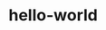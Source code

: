 # hello-world

<?php
echo "This is my start";
echo "I want to create my own project, to challenge my own knowledge."
echo "I live in Ocaña Norte de Santander Colombia."
?>
